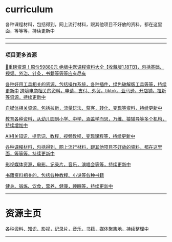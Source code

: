 # curriculum

各种课程材料，包括得到，网上流行材料，跟其他项目不好放的资料，都在这里面，等等等，持续更新中

-------------------

<ResourceTabs category="curriculum" :months="['202508', '202507', '202506', '202505']" />

---------------
### 项目更多资源

[🎁重磅资源！原价59880元 绝版中医课程资料大全【收藏版1.18TB】，包括基础、视频、外治、针灸，书籍等等等应有尽有](/chinese-traditional/)

[各种好用工具相关的资源，包括操作系统，各种插件，绿色破解版工具等等，持续更新中](/tools/)
[跨境电商相关的资料，申请，支付、外贸，tiktok，亚马逊，开店铺，拉新等资源，持续更新中](/cross-border/)

[自媒体相关资源，包括拉新，流量玩法、获客，转化、变现等资料，持续更新中](/self-media/)

[ 教育各种资料，从幼儿园到小学、中学，涵盖学而思，万维、猿辅导等多个机构，持续增加中](/edu-knowlege/)

[AI相关知识，提示词，教程，视频教程，变现课程等，持续更新中](/AIknowledge/)

[各种课程材料，包括得到，网上流行材料，跟其他项目不好放的资料，都在这里面，等等等，持续更新中](/curriculum/)

[影视媒体资源，电影，记录片，音乐，演唱会等等，持续更新中](/movies/)

[书籍资料相关的，包括各种教程、小说等各种书籍](/book/)

[健身、锻炼、饮食，营养，健康，睡眠等，持续更新中](/healthy/)

---------------

# 资源主页
[各种资料、知识、影视，记录片，音乐，书籍，媒体聚集地，持续整理中](/)

---------------
